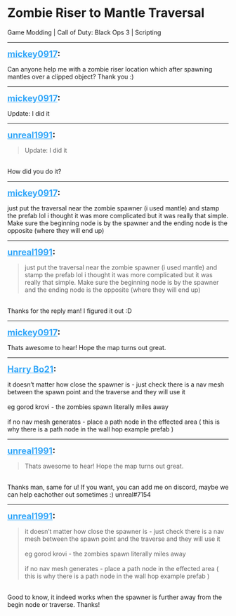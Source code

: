 # Zombie Riser to Mantle Traversal
Game Modding | Call of Duty: Black Ops 3 | Scripting

---
<strong style="font-size: 1.4em;"><span style="text-decoration: underline;text-decoration-color: #34a7f9;"><span style="color:#34a7f9;">mickey0917</span></span>:</strong>

<p>Can anyone help me with a zombie riser location which after spawning mantles over a clipped object? Thank you :)</p>

---
<strong style="font-size: 1.4em;"><span style="text-decoration: underline;text-decoration-color: #34a7f9;"><span style="color:#34a7f9;">mickey0917</span></span>:</strong>

<p>Update: I did it</p>

---
<strong style="font-size: 1.4em;"><span style="text-decoration: underline;text-decoration-color: #34a7f9;"><span style="color:#34a7f9;">unreal1991</span></span>:</strong>

<p><blockquote>Update: I did it<br /></blockquote><br />How did you do it?</p>

---
<strong style="font-size: 1.4em;"><span style="text-decoration: underline;text-decoration-color: #34a7f9;"><span style="color:#34a7f9;">mickey0917</span></span>:</strong>

<p>just put the traversal near the zombie spawner (i used mantle) and stamp the prefab lol i thought it was more complicated but it was really that simple. Make sure the beginning node is by the spawner and the ending node is the opposite (where they will end up)</p>

---
<strong style="font-size: 1.4em;"><span style="text-decoration: underline;text-decoration-color: #34a7f9;"><span style="color:#34a7f9;">unreal1991</span></span>:</strong>

<p><blockquote>just put the traversal near the zombie spawner (i used mantle) and stamp the prefab lol i thought it was more complicated but it was really that simple. Make sure the beginning node is by the spawner and the ending node is the opposite (where they will end up)<br /></blockquote><br />Thanks for the reply man! I figured it out :D</p>

---
<strong style="font-size: 1.4em;"><span style="text-decoration: underline;text-decoration-color: #34a7f9;"><span style="color:#34a7f9;">mickey0917</span></span>:</strong>

<p>Thats awesome to hear! Hope the map turns out great.</p>

---
<strong style="font-size: 1.4em;"><span style="text-decoration: underline;text-decoration-color: #34a7f9;"><span style="color:#34a7f9;">Harry Bo21</span></span>:</strong>

<p>it doesn’t matter how close the spawner is - just check there is a nav mesh between the spawn point and the traverse and they will use it<br /><br />eg gorod krovi - the zombies spawn literally miles away<br /><br />if no nav mesh generates - place a path node in the effected area ( this is why there is a path node in the wall hop example prefab )</p>

---
<strong style="font-size: 1.4em;"><span style="text-decoration: underline;text-decoration-color: #34a7f9;"><span style="color:#34a7f9;">unreal1991</span></span>:</strong>

<p><blockquote>Thats awesome to hear! Hope the map turns out great.<br /></blockquote><br />Thanks man, same for u! If you want, you can add me on discord, maybe we can help eachother out sometimes :) unreal#7154</p>

---
<strong style="font-size: 1.4em;"><span style="text-decoration: underline;text-decoration-color: #34a7f9;"><span style="color:#34a7f9;">unreal1991</span></span>:</strong>

<p><blockquote>it doesn’t matter how close the spawner is - just check there is a nav mesh between the spawn point and the traverse and they will use it<br /><br />eg gorod krovi - the zombies spawn literally miles away<br /><br />if no nav mesh generates - place a path node in the effected area ( this is why there is a path node in the wall hop example prefab )<br /></blockquote><br />Good to know, it indeed works when the spawner is further away from the begin node or traverse. Thanks!</p>
